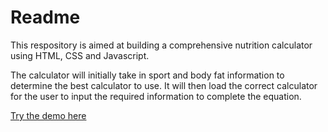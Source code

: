 # Readme

This respository is aimed at building a comprehensive nutrition calculator using HTML, CSS and Javascript.

The calculator will initially take in sport and body fat information to determine the best calculator to use. It will then load the correct calculator for the user to input the required information to complete the equation.

[Try the demo here](https://epic-minsky-939d83.netlify.app)
